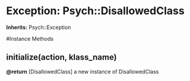 # Exception: Psych::DisallowedClass
**Inherits:** Psych::Exception
    




#Instance Methods
## initialize(action, klass_name) [](#method-i-initialize)

**@return** [DisallowedClass] a new instance of DisallowedClass

